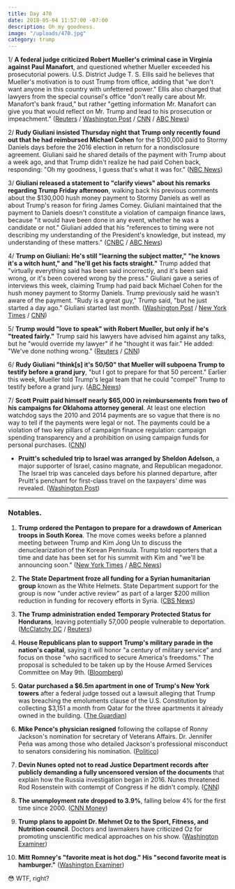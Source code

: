 ```yaml
---
title: Day 470
date: 2018-05-04 11:57:00 -07:00
description: Oh my goodness.
image: "/uploads/470.jpg"
category: trump
---
```


1/ **A federal judge criticized Robert Mueller's criminal case in Virginia against Paul Manafort**, and questioned whether Mueller exceeded his prosecutorial powers. U.S. District Judge T. S. Ellis said he believes that Mueller's motivation is to oust Trump from office, adding that "we don't want anyone in this country with unfettered power." Ellis also charged that lawyers from the special counsel's office "don't really care about Mr. Manafort's bank fraud," but rather "getting information Mr. Manafort can give you that would reflect on Mr. Trump and lead to his prosecution or impeachment." ([Reuters](https://www.reuters.com/article/us-usa-trump-russia-manafort/u-s-judge-questions-special-counsels-powers-in-manafort-case-idUSKBN1I51WE) / [Washington Post](https://www.washingtonpost.com/local/public-safety/manafort-to-appear-in-virginia-court-in-bid-to-have-fraud-charges-dismissed/2018/05/03/c3b0acb0-4ca2-11e8-b725-92c89fe3ca4c_story.html) / [CNN](https://www.cnn.com/2018/05/04/politics/paul-manafort-hearing/index.html) / [ABC News](https://abcnews.go.com/Politics/judge-manafort-case-dont-unfettered-power/story?id=54936735))

2/ **Rudy Giuliani insisted Thursday night that Trump only recently found out that he had reimbursed Michael Cohen** for the $130,000 paid to Stormy Daniels days before the 2016 election in return for a nondisclosure agreement. Giuliani said he shared details of the payment with Trump about a week ago, and that Trump didn't realize he had paid Cohen back, responding: "Oh my goodness, I guess that's what it was for." ([NBC News](https://www.nbcnews.com/politics/donald-trump/giuliani-insists-trump-wasn-t-aware-stormy-daniels-reimbursement-until-n871291))

3/ **Giuliani released a statement to "clarify views" about his remarks regarding Trump Friday afternoon**, walking back his previous comments about the $130,000 hush money payment to Stormy Daniels as well as about Trump's reason for firing James Comey. Giuliani maintained that the payment to Daniels doesn't constitute a violation of campaign finance laws, because "it would have been done in any event, whether he was a candidate or not." Giuliani added that his "references to timing were not describing my understanding of the President's knowledge, but instead, my understanding of these matters." ([CNBC](https://www.cnbc.com/2018/05/04/rudy-giuliani-walks-back-statements-about-porn-star-hush-money-comey-firing.html) / [ABC News](https://www.cbsnews.com/news/rudy-giuliani-releases-statement-to-clarify-his-remarks-on-trump-today-2018-05-04/))

4/ **Trump on Giuliani: He's still "learning the subject matter," "he knows it's a witch hunt," and "he'll get his facts straight."** Trump added that "virtually everything said has been said incorrectly, and it's been said wrong, or it's been covered wrong by the press." Giuliani gave a series of interviews this week, claiming Trump had paid back Michael Cohen for the hush money payment to Stormy Daniels. Trump previously said he wasn't aware of the payment. "Rudy is a great guy," Trump said, "but he just started a day ago." Giuliani started last month. ([Washington Post](https://www.washingtonpost.com/politics/trump-says-hed-love-to-testify-in-russia-probe-if-treated-fairly/2018/05/04/e2915b48-4fa4-11e8-84a0-458a1aa9ac0a_story.html) / [New York Times](https://www.nytimes.com/2018/05/04/us/politics/trump-giuliani-stormy-daniels.html) / [CNN](https://www.cnn.com/2018/05/04/politics/trump-giuliani-facts/index.html))

5/ **Trump would "love to speak" with Robert Mueller, but only if he's "treated fairly."** Trump said his lawyers have advised him against any talks, but he "would override my lawyer" if he "thought it was fair." He added: "We've done nothing wrong." ([Reuters](https://www.reuters.com/article/us-usa-trump-russia/trump-says-lawyers-have-advised-him-against-mueller-talks-idUSKBN1I51S6) / [CNN](https://www.cnn.com/2018/05/04/politics/trump-mueller-interview-russia/index.html))

6/ **Rudy Giuliani "think\[s\] it's 50/50" that Mueller will subpoena Trump to testify before a grand jury**, "but I got to prepare for that 50 percent." Earlier this week, Mueller told Trump's legal team that he could "compel" Trump to testify before a grand jury. ([ABC News](https://abcnews.go.com/Politics/giuliani-believes-5050-chance-mueller-subpoenas-president-trump/story?id=54923079))

7/ **Scott Pruitt paid himself nearly $65,000 in reimbursements from two of his campaigns for Oklahoma attorney general**. At least one election watchdog says the 2010 and 2014 payments are so vague that there is no way to tell if the payments were legal or not. The payments could be a violation of two key pillars of campaign finance regulation: campaign spending transparency and a prohibition on using campaign funds for personal purchases. ([CNN](https://www.cnn.com/2018/05/03/politics/epa-scott-pruitt-campaign-reimbursements/index.html))

* **Pruitt's scheduled trip to Israel was arranged by Sheldon Adelson**, a major supporter of Israel, casino magnate, and Republican megadonor. The Israel trip was canceled days before his planned departure, after Pruitt's penchant for first-class travel on the taxpayers' dime was revealed. ([Washington Post](https://www.washingtonpost.com/national/health-science/influential-outsiders-have-played-a-key-role-in-scott-pruitts-foreign-travel/2018/05/03/db28fc6a-4ede-11e8-af46-b1d6dc0d9bfe_story.html))

---

### Notables.

 1. **Trump ordered the Pentagon to prepare for a drawdown of American troops in South Korea**. The move comes weeks before a planned meeting between Trump and Kim Jong Un to discuss the denuclearization of the Korean Peninsula. Trump told reporters that a time and date has been set for his summit with Kim and "we'll be announcing soon." ([New York Times](https://www.nytimes.com/2018/05/03/world/asia/trump-troops-south-korea.html) / [ABC News](https://abcnews.go.com/Politics/trump-date-location-set-meeting-kim-jong/story?id=54935670))

 2. **The State Department froze all funding for a Syrian humanitarian group** known as the White Helmets. State Department support for the group is now "under active review" as part of a larger $200 million reduction in funding for recovery efforts in Syria. ([CBS News](https://www.cbsnews.com/news/u-s-freezes-funding-for-syrias-white-helmets/))

 3. **The Trump administration ended Temporary Protected Status for Hondurans**, leaving potentially 57,000 people vulnerable to deportation. ([McClatchy DC](http://www.mcclatchydc.com/news/politics-government/article210452539.html) / [Reuters](https://www.reuters.com/article/us-usa-immigration-honduras/trump-administration-moves-to-expel-some-57000-hondurans-reports-idUSKBN1I52DW))

 4. **House Republicans plan to support Trump's military parade in the nation's capital**, saying it will honor "a century of military service" and focus on those "who sacrificed to secure America's freedoms." The proposal is scheduled to be taken up by the House Armed Services Committee on May 9th. ([Bloomberg](https://www.bloomberg.com/news/articles/2018-05-04/trump-s-military-parade-would-be-endorsed-under-republican-bill))

 5. **Qatar purchased a $6.5m apartment in one of Trump's New York towers** after a federal judge tossed out a lawsuit alleging that Trump was breaching the emoluments clause of the U.S. Constitution by collecting $3,151 a month from Qatar for the three apartments it already owned in the building. ([The Guardian](https://www.theguardian.com/us-news/2018/may/04/trump-qatar-buys-apartment-new-york-tower))

 6. **Mike Pence's physician resigned** following the collapse of Ronny Jackson's nomination for secretary of Veterans Affairs. Dr. Jennifer Peña was among those who detailed Jackson's professional misconduct to senators considering his nomination. ([Politico](https://www.politico.com/story/2018/05/04/pence-doctor-resigns-after-jackson-debacle-569004))

 7. **Devin Nunes opted not to read Justice Department records after publicly demanding a fully uncensored version of the documents** that explain how the Russia investigation began in 2016. Nunes threatened Rod Rosenstein with contempt of Congress if he didn't comply. ([CNN](https://www.cnn.com/2018/05/04/politics/devin-nunes-electronic-communication/index.html))

 8. **The unemployment rate dropped to 3.9%**, falling below 4% for the first time since 2000. ([CNN Money](http://money.cnn.com/2018/05/04/news/economy/april-jobs-report/index.html))

 9. **Trump plans to appoint Dr. Mehmet Oz to the Sport, Fitness, and Nutrition council**. Doctors and lawmakers have criticized Oz for promoting unscientific medical approaches on his show. ([Washington Examiner](https://www.washingtonexaminer.com/policy/healthcare/trump-appoints-dr-oz-to-fitness-and-nutrition-council))

10. **Mitt Romney's "favorite meat is hot dog." His "second favorite meat is hamburger."** ([Washington Examiner](https://www.washingtonexaminer.com/news/campaigns/mitt-romney-insurgent-and-insider))

😳 WTF, right?